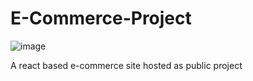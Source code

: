 # E-Commerce-Project

![image](https://github.com/ychandiniml/E-Commerce-Project/assets/104729699/0da0f552-d4ec-415f-bd9e-0dfe0792415e)


A react based e-commerce site hosted as public project




